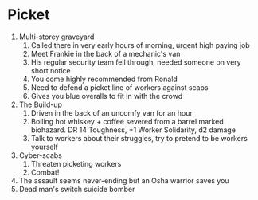 # Picket
1. Multi-storey graveyard
	1. Called there in very early hours of morning, urgent high paying job
	2. Meet Frankie in the back of a mechanic's van
	3. His regular security team fell through, needed someone on very short notice
	4. You come highly recommended from Ronald
	5. Need to defend a picket line of workers against scabs
	6. Gives you blue overalls to fit in with the crowd
2. The Build-up
	1. Driven in the back of an uncomfy van for an hour
	2. Boiling hot whiskey + coffee severed from a barrel marked biohazard. DR 14 Toughness, +1 Worker Solidarity, d2 damage
	3. Talk to workers about their struggles, try to pretend to be workers yourself 
3. Cyber-scabs
	1. Threaten picketing workers
	2. Combat! 
4. The assault seems never-ending but an Osha warrior saves you
5. Dead man's switch suicide bomber

##
<!--stackedit_data:
eyJoaXN0b3J5IjpbLTEzMDc2Mjc0MjksLTEyMTQ1NzcxNTIsLT
c3NzkyNDExOSwtMjA5MjUzOTc5MywtMTY3Njk4NDY4NCwtMTI3
MzU3OTg3NywtMTIwOTcwODI1OSwxODU5Mzc3NjQsODAxNjEwNj
MwLC0xNzg0MDQwMDIsMTM0Mjk0ODE0NCwtMjA4ODc0NjYxMiw3
MzA5OTgxMTZdfQ==
-->